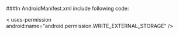 ###In AndroidManifest.xml include following code:

  < uses-permission android:name="android.permission.WRITE_EXTERNAL_STORAGE" />
